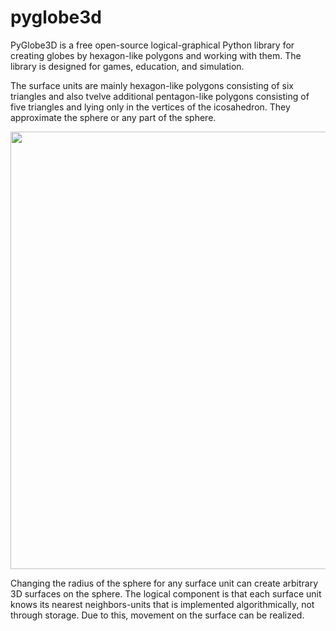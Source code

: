 # pyglobe3d
PyGlobe3D is a free open-source logical-graphical Python library for creating globes by hexagon-like polygons and working with them. The library is designed for games, education, and simulation.

The surface units are mainly hexagon-like polygons consisting of six triangles and also tvelve additional pentagon-like polygons consisting of five triangles and lying only in the vertices of the icosahedron. They approximate the sphere or any part of the sphere. 

<img src="https://user-images.githubusercontent.com/85578981/127783633-d5dc5e1b-57e8-426b-ae48-cb57790e715e.png" data-canonical-src="https://user-images.githubusercontent.com/85578981/127783633-d5dc5e1b-57e8-426b-ae48-cb57790e715e.png" width="700"/>

Changing the radius of the sphere for any surface unit can create arbitrary 3D surfaces on the sphere. The logical component is that each surface unit knows its nearest neighbors-units that is implemented algorithmically, not through storage. Due to this, movement on the surface can be realized.
